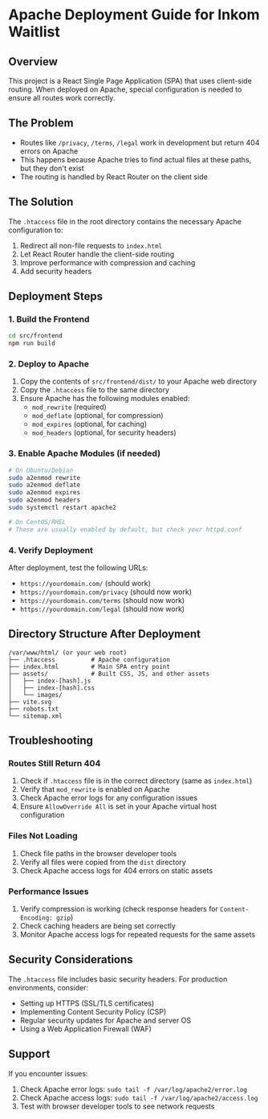 # Apache Deployment Guide for Inkom Waitlist

## Overview
This project is a React Single Page Application (SPA) that uses client-side routing. When deployed on Apache, special configuration is needed to ensure all routes work correctly.

## The Problem
- Routes like `/privacy`, `/terms`, `/legal` work in development but return 404 errors on Apache
- This happens because Apache tries to find actual files at these paths, but they don't exist
- The routing is handled by React Router on the client side

## The Solution
The `.htaccess` file in the root directory contains the necessary Apache configuration to:
1. Redirect all non-file requests to `index.html`
2. Let React Router handle the client-side routing
3. Improve performance with compression and caching
4. Add security headers

## Deployment Steps

### 1. Build the Frontend
```bash
cd src/frontend
npm run build
```

### 2. Deploy to Apache
1. Copy the contents of `src/frontend/dist/` to your Apache web directory
2. Copy the `.htaccess` file to the same directory
3. Ensure Apache has the following modules enabled:
   - `mod_rewrite` (required)
   - `mod_deflate` (optional, for compression)
   - `mod_expires` (optional, for caching)
   - `mod_headers` (optional, for security headers)

### 3. Enable Apache Modules (if needed)
```bash
# On Ubuntu/Debian
sudo a2enmod rewrite
sudo a2enmod deflate
sudo a2enmod expires
sudo a2enmod headers
sudo systemctl restart apache2

# On CentOS/RHEL
# These are usually enabled by default, but check your httpd.conf
```

### 4. Verify Deployment
After deployment, test the following URLs:
- `https://yourdomain.com/` (should work)
- `https://yourdomain.com/privacy` (should now work)
- `https://yourdomain.com/terms` (should now work)
- `https://yourdomain.com/legal` (should now work)

## Directory Structure After Deployment
```
/var/www/html/ (or your web root)
├── .htaccess          # Apache configuration
├── index.html         # Main SPA entry point
├── assets/            # Built CSS, JS, and other assets
│   ├── index-[hash].js
│   ├── index-[hash].css
│   └── images/
├── vite.svg
├── robots.txt
└── sitemap.xml
```

## Troubleshooting

### Routes Still Return 404
1. Check if `.htaccess` file is in the correct directory (same as `index.html`)
2. Verify that `mod_rewrite` is enabled on Apache
3. Check Apache error logs for any configuration issues
4. Ensure `AllowOverride All` is set in your Apache virtual host configuration

### Files Not Loading
1. Check file paths in the browser developer tools
2. Verify all files were copied from the `dist` directory
3. Check Apache access logs for 404 errors on static assets

### Performance Issues
1. Verify compression is working (check response headers for `Content-Encoding: gzip`)
2. Check caching headers are being set correctly
3. Monitor Apache access logs for repeated requests for the same assets

## Security Considerations
The `.htaccess` file includes basic security headers. For production environments, consider:
- Setting up HTTPS (SSL/TLS certificates)
- Implementing Content Security Policy (CSP)
- Regular security updates for Apache and server OS
- Using a Web Application Firewall (WAF)

## Support
If you encounter issues:
1. Check Apache error logs: `sudo tail -f /var/log/apache2/error.log`
2. Check Apache access logs: `sudo tail -f /var/log/apache2/access.log`
3. Test with browser developer tools to see network requests